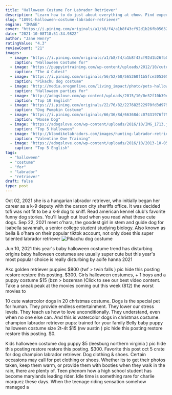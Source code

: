 ```yaml
---
title: "Halloween Costume For Labrador Retriever"
description: "Learn how to do just about everything at ehow. Find expert advice along with how to videos and articles, including instructions on how to make, cook, grow, or do almost anything."
slug: "18991-halloween-costume-labrador-retriever"
engine: "IMAGE"
cover: "https://i.pinimg.com/originals/a1/b8/f4/a1b8f43cf92d1b26fb0563227d1f0e69.jpg"
date: "2021-10-08T18:51:34.982Z"
author: "Jane Henry"
ratingValue: "4.3"
reviewCount: "21"
images:
  - image: "https://i.pinimg.com/originals/a1/b8/f4/a1b8f43cf92d1b26fb0563227d1f0e69.jpg"
    caption: "Halloween Costume for"
  - image: "https://puppyintraining.com/wp-content/uploads/2012/10/cutest-dog-costume-leather-vest.jpg"
    caption: "The 4 Cutest"
  - image: "https://i.pinimg.com/originals/56/52/60/565260f1b5fce3053053eafa6aae5b39.jpg"
    caption: "Pikachu dog costume"
  - image: "http://media.oregonlive.com/living_impact/photo/pets-halloween-willjpg-5d1761894278a295.jpg"
    caption: "Halloween parties for"
  - image: "http://adogslove.com/wp-content/uploads/2015/10/0e32f10b39eae8d5a4df2676537c1527.jpg"
    caption: "Top 10 English"
  - image: "https://i.pinimg.com/originals/22/76/82/227682522970fd3d97905f20ed97cce7.jpg"
    caption: "Dog Pumpkin Costume"
  - image: "https://i.pinimg.com/originals/66/36/8d/66368dcc07431976f75f5660c4301ebb.jpg"
    caption: "Moose Dog"
  - image: "https://adogslove.com/wp-content/uploads/2016/10/IMG_1713.jpg"
    caption: "Top 5 Halloween"
  - image: "http://klondikelabradors.com/images/hunting-labrador-retriever-3.jpg"
    caption: "Valentine One Training"
  - image: "https://adogslove.com/wp-content/uploads/2016/10/2013-10-05_1042.png"
    caption: "Top 5 English"
tags:
  - "halloween"
  - "costume"
  - "for"
  - "labrador"
  - "retriever"
draft: false
type: post
---
```


Oct 02, 2021 she is a hungarian labrador retriever, who initially began her career as a k-9 deputy with the carson city sheriffs office. It was decided tofi was not fit to be a k-9 dog to sniff. Read american kennel club's favorite funny dog stories. You'll laugh out loud when you read what these cute dogs. Sep 22, 2021 meet o'hara, the goodest girl in stem and guide dog for isabella savannah, a senior college student studying biology. Also known as bella & o'hara on their popular tiktok account, not only does this super talented labrador retriever
![Pikachu dog costume](https://i.pinimg.com/originals/56/52/60/565260f1b5fce3053053eafa6aae5b39.jpg "Pikachu dog costume")

Jun 10, 2021 this year&#39;s baby halloween costume trend has disturbing origins baby halloween costumes are usually super cute but this year&#39;s most popular choice is really disturbing by aoife hanna  2021
<!--inArticleAds-->

<!--galleryOne-->

Akc golden retriever puppies $800 (twf > twin falls ) pic hide this posting restore restore this posting. $300.  Girls halloween costumes, + 1 boys and a puppy costume $15 (bzn > bozeman )Click to see our best video content. Take a sneak peak at the movies coming out this week (812) the worst movies to
<!--inArticleAds-->

<!--galleryTwo-->

10 cute watercolor dogs in 20 christmas costume. Dogs is the special pet for human. They provide endless entertainment. They lower our stress levels. They teach us how to love unconditionally. They understand, even when no one else can. And this is watercolor dogs in christmas costume. champion labrador retriever pups: trained for your family   Belly baby puppy halloween costume size 2t-4t $15 (nw austin ) pic hide this posting restore restore this posting. $0.
<!--galleryThree-->

Kids halloween costume dog puppy $5 (leesburg northern virginia ) pic hide this posting restore restore this posting. $300. Favorite this post oct 5 crate for dog  champion labrador retriever. Dog clothing & shoes. Certain occasions may call for pet clothing or shoes. Whether its to get their photos taken, keep them warm, or provide them with booties when they walk in the rain, there are plenty of. Teen phenom how a high school student has become marylands leading rider. Idle time is something rare for charlie marquez these days. When the teenage riding sensation somehow managed a